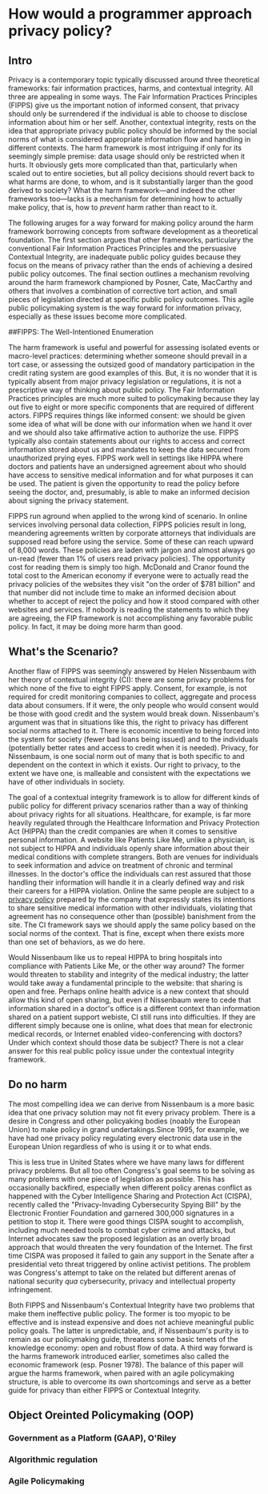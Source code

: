# How would a programmer approach privacy policy?

## Intro

<!-- Introduction: the deficit of privacy frameworks: goal oriented poicymaking -->
Privacy is a contemporary topic typically discussed around three theoretical frameworks: fair information practices, harms, and contextual integrity. All three are appealing in some ways. The Fair Information Practices Principles (FIPPS) give us the important notion of informed consent, that privacy should only be surrendered if the individual is able to choose to disclose information about him or her self. Another, contextual integrity, rests on the idea that appropriate privacy public policy should be informed by the social norms of what is considered appropriate information flow and handling in different contexts. The harm framework is most intriguing if only for its seemingly simple premise: data usage should only be restricted when it hurts. It obviously gets more complicated than that, particularly when scaled out to entire societies, but all policy decisions should revert back to what harms are done, to whom, and is it substantially larger than the good derived to society? What the harm framework—and indeed the other frameworks too—lacks is a mechanism for determining how to actually make policy, that is, how to _prevent_ harm rather than react to it. 

<!-- this paper will fill this void giving a way for making normative policy around the harms framework. -->
The following aruges for a way forward for making policy around the harm framework borrowing concepts from software development as a theoretical foundation. The first section argues that other frameworks, particulary the conventional Fair Information Practices Principles and the persuasive Contextual Integrity, are inadequate public policy guides because they focus on the means of privacy rather than the ends of achieving a desired public policy outcomes. The final section outlines a mechanism  revolving around the harm framework championed by Posner, Cate, MacCarthy and others that involves a combination of corrective tort action, and small pieces of legislation directed at specific public policy outcomes. This agile public policymaking system is the way forward for information privacy, especially as these issues become more complicated.

<!-- What is FIP and what is it good for? -->
##FIPPS: The Well-Intentioned Enumeration

The harm framework is useful and powerful for assessing isolated events or macro-level practices: determining whether someone should prevail in a tort case, or assessing the outsized good of mandatory participation in the credit rating system are good examples of this. But, it is no wonder that it is typically absent from major privacy legislation or regulations, it is not a prescriptive way of thinking about public policy. The Fair Information Practices principles are much more suited to policymaking because they lay out five to eight or more specific components that are required of different actors. FIPPS requires things like informed consent: we should be given some idea of what will be done with our information when we hand it over and we should also take affirmative action to authorize the use. FIPPS typically also contain statements about our rights to access and correct information stored about us and mandates to keep the data secured from unauthorized prying eyes.  FIPPS work well in settings like HIPPA where doctors and patients have an undersigned agreement about who should have access to sensitive medical information and for what purposes it can be used. The patient is given the opportunity to read the policy before seeing the doctor, and, presumably, is able to make an informed decision about signing the privacy statement.

<!-- Where do FIPPS run afoul -->
FIPPS run aground when applied to the wrong kind of scenario. In online services involving personal data collection, FIPPS policies result in long, meandering agreements written by corporate attorneys that individuals are supposed read before using the service. Some of these can reach upward of 8,000 words. These policies are laden with jargon and almost always go un-read (fewer than 1% of users read privacy policies). The opportunity cost for reading them is simply too high. McDonald and Cranor found the total cost to the American economy if everyone were to actually read the privacy policies of the websites they visit "on the order of $781 billion" and that number did not include time to make an informed decision about whether to accept of reject the policy and how it stood compared with other websites and services. If nobody is reading the statements to which they are agreeing, the FIP framework is not accomplishing any favorable public policy. In fact, it may be doing more harm than good.

<!-- What about Contextual Integrity -->
## What's the Scenario?

Another flaw of FIPPS was seemingly answered by Helen Nissenbaum with her theory of contextual integrity (CI): there are some privacy problems for which none of the five to eight FIPPS apply. Consent, for example, is not required for credit monitoring companies to collect, aggregate and process data about consumers. If it were, the only people who would consent would be those with good credit and the system would break down. Nissenbaum's argument was that in situations like this, the right to privacy has different social norms attached to it. There is economic incentive to being forced into the system for society (fewer bad loans being issued) and to the individuals (potentially better rates and access to credit when it is needed). Privacy, for Nissenbaum, is one social norm out of many that is both specific to and dependent on the context in which it exists. Our right to privacy, to the extent we have one, is malleable and consistent with the expectations we have of other individuals in society.

<!-- Where CI falls down -->
The goal of a contextual integrity framework is to allow for different kinds of public policy for different privacy scenarios rather than a way of thinking about privacy rights for all situations. Healthcare, for example, is far more heavily regulated through the Healthcare Information and Privacy Protection Act (HIPPA) than the credit companies are when it comes to sensitive personal information. A website like Patients Like Me, unlike a physician, is not subject to HIPPA and individuals openly share information about their medical conditions with complete strangers. Both are venues for individuals to seek information and advice on treatment of chronic and terminal illnesses. In the doctor's office the individuals can rest assured that those handling their information will handle it in a clearly defined way and risk their careers for a HIPPA violation. Online the same people are subject to a [privacy policy](http://patientslikeme.com/about/privacy) prepared by the company that expressly states its intentions to share sensitive medical information with other individuals, violating that agreement has no consequence other than (possible) banishment from the site. The CI framework says we should apply the same policy based on the social norms of the context. That is fine, except when there exists more than one set of behaviors, as we do here.

<!-- Where do we go, then, with CI? -->
Would Nissenbaum like us to repeal HIPPA to bring hospitals into compliance with Patients Like Me, or the other way around? The former would threaten to stability and integrity of the medical industry; the latter would take away a fundamental principle to the website: that sharing is open and free. Perhaps online health advice is a new context that should allow this kind of open sharing, but even if Nissenbaum were to cede that information shared in a doctor's office is a different context than information shared on a patient support webiste, CI still runs into difficulties. If they are different simply because one is online, what does that mean for electronic medical records, or Internet enabled video-conferencing with doctors? Under which context should those data be subject? There is not a clear answer for this real public policy issue under the contextual integrity framework.

<!-- We go to harms...not Harms, bwahahahahahahahahahahahaha -->
## Do no harm

The most compelling idea we can derive from Nissenbaum is a more basic idea that one privacy solution may not fit every privacy problem. There is a desire in Congress and other policyaking bodies (noably the European Union) to make policy in grand undertakings.Since 1995, for example, we have had one privacy policy regulating every electronic data use in the European Union regardless of who is using it or to what ends. 

<!-- Even in the US -->
This is less true in United States where we have many laws for different privacy problems. But all too often Congress's goal seems to be solving as many problems with one piece of legislation as possible. This has occasionally backfired, especially when different policy arenas conflict as happened with the Cyber Intelligence Sharing and Protection Act (CISPA), recently called the "Privacy-Invading Cybersecurity Spying Bill" by the Electronic Frontier Foundation and garnered 300,000 signatures in a petition to stop it. There were good things CISPA sought to accomplish, including much needed tools to combat cyber crime and attacks, but Internet advocates saw the proposed legislation as an overly broad approach that would threaten the very foundation of the Internet. The first time CISPA was proposed it failed to gain any support in the Senate after a presidential veto threat triggered by online activist petitions. The problem was Congress's attempt to take on the related but different arenas of national security _qua_ cybersecurity, privacy and intellectual property infringement.

<!-- FIPPS and CI are both flawed, Harms is the way forward. -->
Both FIPPS and Nissenbaum's Contextual Integrity have two problems that make them ineffective public policy. The former is too myopic to be effective and is instead expensive and does not achieve meaningful public policy goals. The latter is unpredictable, and, if Nissenbaum's purity is to remain as our policymaking guide, threatens some basic tenets of the knowledge economy: open and robust flow of data. A third way forward is the harms framework introduced earlier, sometimes also called the economic framework (esp. Posner 1978). The balance of this paper will argue the harms framework, when paired with an agile policymaking structure, is able to overcome its own shortcomings and serve as a better guide for privacy than either FIPPS or Contextual Integrity.

<!-- A framework for understanding when to say no, or yes, to use of personal data based on potential or actual consequences of its use -->


<!-- The dicey situation of preventing harm balanced against the First Amendment and other rights granted by the Constitution. Privacy not being one of them. -->


<!-- Harms typically shows up more in courts, especially tort cases, than in legislation. How do you legislate against harm when your goal is to legislate on privacy? -->



## Object Oreinted Policymaking (OOP)

<!-- What is OOP in programming? What is it in policymaking? -->

 ### Government as a Platform (GAAP), O'Riley

 ### Algorithmic regulation

 ### Agile Policymaking

<!-- Properties of Agile Programming -->

<!-- * Individuals and interactions over processes and tools
* Working software over comprehensive documentation
* Responding to change over following a plan
* Customer collaboration over contract negotiation -->

<!-- Translated to policy...-->

<!-- 
* Citizens and public policy goals over special interests and tax incentives?
* Working policy over single undertaking
* Responding to change over following an _x_-point plan 1⁄2
* Citizen collaboration over citizen appeasement -->

<!-- Applied to Privacy -->

<!-- What are the public policy goals? -->

<!-- What -->